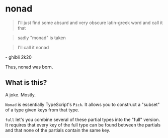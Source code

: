 # nonad
> I'll just find some absurd and very obscure latin-greek word and call it that

> sadly "monad" is taken

> I'll call it nonad

\- ghibli 2k20

Thus, nonad was born.

## What is this?
A joke. Mostly. 

`Nonad` is essentially TypeScript's `Pick`. It allows you to construct a "subset" of a type given keys from that type. 

`full` let's you combine several of these partial types into the "full" version. It requires that every key of the full type can be found between the partials and that none of the partials contain the same key.